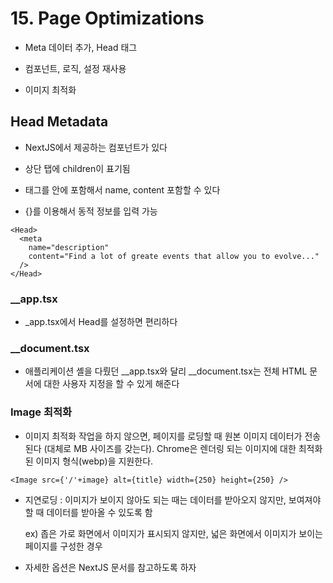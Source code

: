 # 15. Page Optimizations

- Meta 데이터 추가, Head 태그

- 컴포넌트, 로직, 설정 재사용 

- 이미지 최적화

## Head Metadata

- NextJS에서 제공하는 <Head> 컴포넌트가 있다

- 상단 탭에 children이 표기됨

- <meta> 태그를 안에 포함해서 name, content 포함할 수 있다 

- {}를 이용해서 동적 정보를 입력 가능


```tsx
<Head>
  <meta 
    name="description"
    content="Find a lot of greate events that allow you to evolve..."
  />
</Head>
```

### __app.tsx

- _app.tsx에서 Head를 설정하면 편리하다

### __document.tsx

- 애플리케이션 셸을 다뤘던 __app.tsx와 달리 __document.tsx는 전체 HTML 문서에 대한 사용자 지정을 할 수 있게 해준다

### Image 최적화

- 이미지 최적화 작업을 하지 않으면, 페이지를 로딩할 때 원본 이미지 데이터가 전송된다 (대체로 MB 사이즈를 갖는다). Chrome은 렌더링 되는 이미지에 대한 최적화된 이미지 형식(webp)을 지원한다. 

```tsx
<Image src={'/'+image} alt={title} width={250} height={250} />
```

- 지연로딩 : 이미지가 보이지 않아도 되는 때는 데이터를 받아오지 않지만, 보여져야 할 때 데이터를 받아올 수 있도록 함
    
  ex) 좁은 가로 화면에서 이미지가 표시되지 않지만, 넓은 화면에서 이미지가 보이는 페이지를 구성한 경우

- 자세한 옵션은 NextJS 문서를 참고하도록 하자